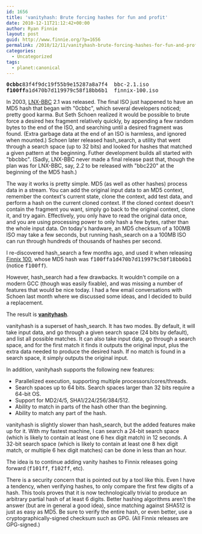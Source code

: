 ```yaml
---
id: 1656
title: 'vanityhash: Brute forcing hashes for fun and profit'
date: 2010-12-11T21:12:42+00:00
author: Ryan Finnie
layout: post
guid: http://www.finnie.org/?p=1656
permalink: /2010/12/11/vanityhash-brute-forcing-hashes-for-fun-and-profit/
categories:
  - Uncategorized
tags:
  - planet:canonical
---
```

<pre><strong>0cbbc</strong>83f4f9dc19f55b9e15287a8a7f4  bbc-2.1.iso
<strong>f100ff</strong>a1d470b7d119979c58f18bb6b1  finnix-100.iso</pre>

In 2003, [LNX-BBC](http://www.lnx-bbc.com/) 2.1 was released. The final ISO just happened to have an MD5 hash that began with "0cbbc", which several developers noticed; pretty good karma. But Seth Schoen realized it would be possible to brute force a desired hex fragment relatively quickly, by appending a few random bytes to the end of the ISO, and searching until a desired fragment was found. (Extra garbage data at the end of an ISO is harmless, and ignored when mounted.) Schoen later released hash_search, a utility that went through a search space (up to 32 bits) and looked for hashes that matched a given pattern at the beginning. Futher development builds all started with "bbcbbc". (Sadly, LNX-BBC never made a final release past that, though the plan was for LNX-BBC, say, 2.2 to be released with "bbc220" at the beginning of the MD5 hash.)

The way it works is pretty simple. MD5 (as well as other hashes) process data in a stream. You can add the original input data to an MD5 context, remember the context's current state, clone the context, add test data, and perform a hash on the current cloned context. If the cloned context doesn't contain the fragment you want, simply go back to the original context, clone it, and try again. Effectively, you only have to read the original data once, and you are using processing power to only hash a few bytes, rather than the whole input data. On today's hardware, an MD5 checksum of a 100MB ISO may take a few seconds, but running hash_search on a a 100MB ISO can run through hundreds of thousands of hashes per second.

I re-discovered hash_search a few months ago, and used it when releasing [Finnix 100](http://www.finnix.org/), whose MD5 hash was <tt>f100ffa1d470b7d119979c58f18bb6b1</tt> (notice <tt>f100ff</tt>).

However, hash_search had a few drawbacks. It wouldn't compile on a modern GCC (though was easily fixable), and was missing a number of features that would be nice today. I had a few email conversations with Schoen last month where we discussed some ideas, and I decided to build a replacement.

The result is [**vanityhash**](http://www.finnie.org/software/vanityhash/).

vanityhash is a superset of hash_search. It has two modes. By default, it will take input data, and go through a given search space (24 bits by default), and list all possible matches. It can also take input data, go through a search space, and for the first match it finds it outputs the original input, plus the extra data needed to produce the desired hash. If no match is found in a search space, it simply outputs the original input.

In addition, vanityhash supports the following new features:

  * Parallelized execution, supporting multiple processors/cores/threads.
  * Search spaces up to 64 bits. Search spaces larger than 32 bits require a 64-bit OS.
  * Support for MD2/4/5, SHA1/224/256/384/512.
  * Ability to match in parts of the hash other than the beginning.
  * Ability to match any part of the hash.

vanityhash is slightly slower than hash_search, but the added features make up for it. With my fastest machine, I can search a 24-bit search space (which is likely to contain at least one 6 hex digit match) in 12 seconds. A 32-bit search space (which is likely to contain at least one 8 hex digit match, or multiple 6 hex digit matches) can be done in less than an hour.

The idea is to continue adding vanity hashes to Finnix releases going forward (<tt>f101ff</tt>, <tt>f102ff</tt>, etc).

There is a security concern that is pointed out by a tool like this. Even I have a tendency, when verifying hashes, to only compare the first few digits of a hash. This tools proves that it is now technologically trivial to produce an arbitrary partial hash of at least 6 digits. Better hashing algorithms aren't the answer (but are in general a good idea), since matching against SHA512 is just as easy as MD5. Be sure to verify the entire hash, or even better, use a cryptographically-signed checksum such as GPG. (All Finnix releases are GPG-signed.)
